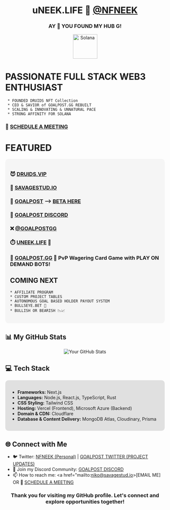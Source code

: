 <h1 align="center"> uNEEK.LIFE 🌹 <a href="https://x.com/nfneek">@NFNEEK</a></h1>
<h3 align="center"> AY 👋 YOU FOUND MY HUB G!</h3>
  
<a href="https://goalpost.gg" align="center">
<p align="center">
  <img src="https://res.cloudinary.com/bullsvbears/image/upload/v1701153025/SOLANA/Solana%20Logomark/SVG/Solana_Logomark_-_Color_xhsis5.svg" alt="Solana" width="77"/>
</p>
</a>

  # PASSIONATE FULL STACK WEB3 ENTHUSIAST
     * FOUNDED DRUIDS NFT Collection
     * CEO & SAVIOR of GOALPOST.GG REBUILT
     * SCALING & INNOVATING & UNNATURAL PACE
     * STRONG AFFINITY FOR SOLANA
     
### 📆 [SCHEDULE A MEETING](https://calendly.com/savagelabs)

# FEATURED

<div style="background-color:#f5f5f5;padding:15px;border-radius:10px;">

### <strong>😈</strong> [DRUIDS.VIP](https://druids.vip) 
### <strong>🧃</strong> [SAVAGESTUD.IO](https://savagestud.io)
### <strong>🎲</strong> [GOALPOST](https://goalpost.gg) --> [BETA HERE](https://beta.goalpost.gg)
### <strong>🎲</strong> [GOALPOST DISCORD](https://discord.gg/goalpost)
### <strong>❌</strong> <a href="https://x.com/goalpostgg">@GOALPOSTGG</a>
### <strong>⏱️</strong> [UNEEK.LIFE](https://uneek.life) <strong>💨</strong>
### 🎯 [GOALPOST.GG](https://goalpost.gg) 🎯 <strong>PvP Wagering Card Game with PLAY ON DEMAND BOTS!</strong>
  ## COMING NEXT
    * AFFILIATE PROGRAM
    * CUSTOM PROJECT TABLES
    * AUTONOMOUS GOAL BASED HOLDER PAYOUT SYSTEM
    * BULLSEYE.BET 👀
    * BULLISH OR BEARISH 📉📈


</div>

## 📊 My GitHub Stats
<p align="center">
  <img src="https://github-readme-stats.vercel.app/api?username=NFNEEK&show_icons=true&theme=tokyonight&count_private=true&include_all_commits=true" alt="Your GitHub Stats" />
</p>

## 💻 Tech Stack
<div style="background-color:#e0e0e0;padding:15px;border-radius:10px;">
<ul>
<li><strong>Frameworks:</strong> Next.js</li>
<li><strong>Languages:</strong> Node.js, React.js, TypeScript, Rust</li>
<li><strong>CSS Styling:</strong> Tailwind CSS</li>
<li><strong>Hosting:</strong> Vercel (Frontend), Microsoft Azure (Backend)</li>
<li><strong>Domain & CDN:</strong> Cloudflare</li>
<li><strong>Database & Content Delivery:</strong> MongoDB Atlas, Cloudinary, Prisma</li>
</ul>
</div>

## 🌐 Connect with Me
- 🐦 Twitter: <a href="https://x.com/nfneek">NFNEEK (Personal)</a> | <a href="https://x.com/goalpost_gg">GOALPOST TWITTER (PROJECT UPDATES) </a>
- 💬 Join my Discord Community: <a href="https://discord.gg/goalpost">GOALPOST DISCORD</a>
- 📫 How to reach me: <a href="mailto:niko@savagestud.io>[EMAIL ME]</a> OR 📆 [SCHEDULE A MEETING](https://calendly.com/savagelabs)

<h3 align="center">Thank you for visiting my GitHub profile. Let's connect and explore opportunities together!</h3>
